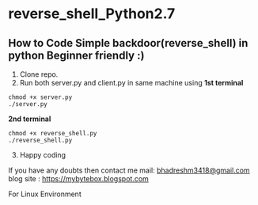 # reverse_shell_Python2.7
**How to Code Simple backdoor(reverse_shell) in python**
Beginner friendly :)
---
1. Clone repo.
2. Run both server.py and client.py in same machine using
 **1st terminal**
 ```
 chmod +x server.py
 ./server.py
 ```
 **2nd terminal**
 ```
 chmod +x reverse_shell.py
 ./reverse_shell.py
 ```
3. Happy coding


If you have any doubts then contact me mail: bhadreshm3418@gmail.com
blog site : https://mybytebox.blogspot.com

 For Linux Environment
